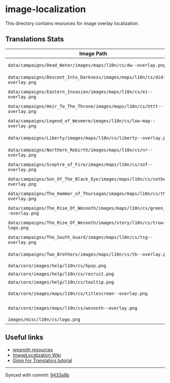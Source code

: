 # image-localization
This directory contains resources for image overlay localization.

## Translations Stats
| Image Path                                                                       | Status        |
| -------------------------------------------------------------------------------- |:-------------:|
| `data/campaigns/Dead_Water/images/maps/l10n/cs/dw--overlay.png`                  | doesn't exist |
| `data/campaigns/Descent_Into_Darkness/images/maps/l10n/cs/did--overlay.png`      | doesn't exist |
| `data/campaigns/Eastern_Invasion/images/maps/l10n/cs/ei--overlay.png`            | doesn't exist |
| `data/campaigns/Heir_To_The_Throne/images/maps/l10n/cs/httt--overlay.png`        | doesn't exist |
| `data/campaigns/Legend_of_Wesmere/images/l10n/cs/low-map--overlay.png`           | doesn't exist |
| `data/campaigns/Liberty/images/maps/l10n/cs/liberty--overlay.png`                | doesn't exist |
| `data/campaigns/Northern_Rebirth/images/maps/l10n/cs/nr--overlay.png`            | doesn't exist |
| `data/campaigns/Sceptre_of_Fire/images/maps/l10n/cs/sof--overlay.png`            | doesn't exist |
| `data/campaigns/Son_Of_The_Black_Eye/images/maps/l10n/cs/sotbe--overlay.png`     | doesn't exist |
| `data/campaigns/The_Hammer_of_Thursagan/images/maps/l10n/cs/thot--overlay.png`   | doesn't exist |
| `data/campaigns/The_Rise_Of_Wesnoth/images/maps/l10n/cs/green_isle--overlay.png` | doesn't exist |
| `data/campaigns/The_Rise_Of_Wesnoth/images/story/l10n/cs/trow-logo.png`          | doesn't exist |
| `data/campaigns/The_South_Guard/images/maps/l10n/cs/tsg--overlay.png`            | doesn't exist |
| `data/campaigns/Two_Brothers/images/maps/l10n/cs/tb--overlay.png`                | doesn't exist |
| `data/core/images/help/l10n/cs/hpxp.png`                                         |    outdated   |
| `data/core/images/help/l10n/cs/recruit.png`                                      |    outdated   |
| `data/core/images/help/l10n/cs/tooltip.png`                                      |    outdated   |
| `data/core/images/maps/l10n/cs/titlescreen--overlay.png`                         | doesn't exist |
| `data/core/images/maps/l10n/cs/wesnoth--overlay.png`                             | doesn't exist |
| `images/misc/l10n/cs/logo.png`                                                   |      OK       |

## Useful links
* [wesnoth resources](https://github.com/wesnoth/resources)
* [ImageLocalization Wiki](https://wiki.wesnoth.org/ImageLocalization)
* [Gimp For Translators tutorial](https://wiki.wesnoth.org/ImageLocalization#Gimp_For_Translators)

---
Synced with commit: [9433a8b](https://github.com/wesnoth/resources/tree/9433a8b8fb8ea30f5bf5c12b8db36182676c1477)
